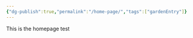 ```yaml
---
{"dg-publish":true,"permalink":"/home-page/","tags":["gardenEntry"]}
---
```


This is the homepage test